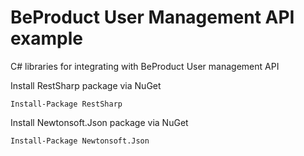 # BeProduct User Management API example
C# libraries for integrating with BeProduct User management API

Install RestSharp package via NuGet 

`Install-Package RestSharp`

Install Newtonsoft.Json package via NuGet 

`Install-Package Newtonsoft.Json`
